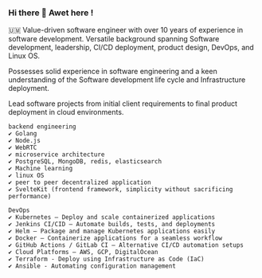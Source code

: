 ### Hi there 👋 Awet here ! 

🇺🇲 Value-driven software engineer with over 10 years of experience in software development.
Versatile background spanning Software development, leadership, CI/CD deployment, product design, DevOps, and Linux OS.

Possesses solid experience in software engineering and a keen understanding of the Software development life cycle and Infrastructure deployment.

Lead software projects from initial client requirements to final product deployment in cloud environments. 
```
backend engineering
✔ Golang
✔ Node.js
✔ WebRTC
✔ microservice architecture
✔ PostgreSQL, MongoDB, redis, elasticsearch
✔ Machine learning
✔ linux OS
✔ peer to peer decentralized application
✔ SvelteKit (frontend framework, simplicity without sacrificing performance)
```
```
DevOps
✔ Kubernetes – Deploy and scale containerized applications
✔ Jenkins CI/CID – Automate builds, tests, and deployments
✔ Helm – Package and manage Kubernetes applications easily
✔ Docker – Containerize applications for a seamless workflow
✔ GitHub Actions / GitLab CI – Alternative CI/CD automation setups
✔ Cloud Platforms – AWS, GCP, DigitalOcean
✔ Terraform - Deploy using Infrastructure as Code (IaC) 
✔ Ansible - Automating configuration management
```
